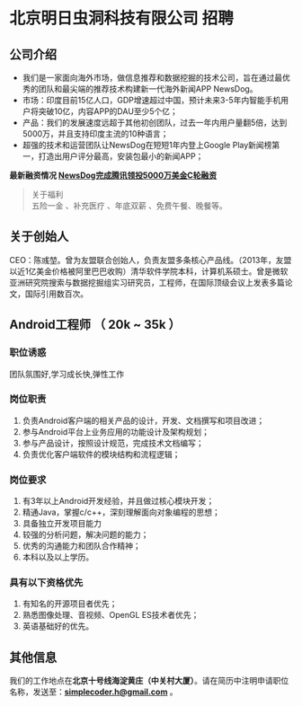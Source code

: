 # 北京明日虫洞科技有限公司 招聘

## 公司介绍

* 我们是一家面向海外市场，做信息推荐和数据挖掘的技术公司，旨在通过最优秀的团队和最尖端的推荐技术构建新一代海外新闻APP NewsDog。
* 市场：印度目前15亿人口，GDP增速超过中国，预计未来3-5年内智能手机用户将突破10亿，内容APP的DAU至少5个亿；
* 产品：我们的发展速度远超于其他初创团队，过去一年内用户量翻5倍，达到5000万，并且支持印度主流的10种语言；
* 超强的技术和运营团队让NewsDog在短短1年内登上Google Play新闻榜第一，打造出用户评分最高，安装包最小的新闻APP；


**最新融资情况 [NewsDog完成腾讯领投5000万美金C轮融资](https://36kr.com/p/5135118.html)**


>关于福利     
五险一金 、补充医疗 、年底双薪 、免费午餐、晚餐等。

## 关于创始人
CEO：陈彧堃。曾为友盟联合创始人，负责友盟多条核心产品线。（2013年，友盟以近1亿美金价格被阿里巴巴收购）清华软件学院本科，计算机系硕士。曾是微软亚洲研究院搜索与数据挖掘组实习研究员，工程师，在国际顶级会议上发表多篇论文，国际引用数百次。

## Android工程师 （ 20k ~ 35k ）

### 职位诱惑
团队氛围好,学习成长快,弹性工作

### 岗位职责

1. 负责Android客户端的相关产品的设计，开发、文档撰写和项目改进； 
2. 参与Android平台上业务应用的功能设计及架构规划； 
3. 参与产品设计，按照设计规范，完成技术文档编写； 
4. 负责优化客户端软件的模块结构和流程逻辑； 

### 岗位要求

1. 有3年以上Android开发经验，并且做过核心模块开发； 
2. 精通Java，掌握c/c++，深刻理解面向对象编程的思想； 
3. 具备独立开发项目能力
4. 较强的分析问题，解决问题的能力； 
5. 优秀的沟通能力和团队合作精神； 
6. 本科以及以上学历。 

### 具有以下资格优先

1. 有知名的开源项目者优先； 
2. 熟悉图像处理、音视频、OpenGL ES技术者优先； 
3. 英语基础好的优先。

## 其他信息
我们的工作地点在**北京十号线海淀黄庄（中关村大厦）**。请在简历中注明申请职位名称，发送至：**simplecoder.h@gmail.com** 。
